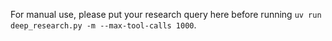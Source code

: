 For manual use, please put your research query here before running `uv run deep_research.py -m --max-tool-calls 1000`.
